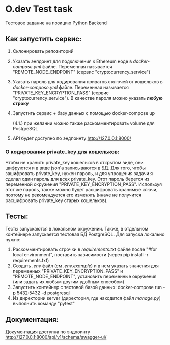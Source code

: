 # O.dev Test task
Тестовое задание на позицию Python Backend

## Как запустить сервис:
1. Склонировать репозиторий
2. Указать энпдоинт для подключения к Ethereum ноде в *docker-compose.yml* файле. 
Переменная называется "REMOTE_NODE_ENDPOINT" (сервис "cryptocurrency_service")
3. Указать пароль для кодирования приватных ключей от кошельков в *docker-compose.yml* файле. 
Переменная называется "PRIVATE_KEY_ENCRYPTION_PASS" (сервис "cryptocurrency_service").
В качестве пароля можно указать **любую строку**
4. Запустить сервис + базу данных с помощью docker-compose up

   (4.1.) при желании можно также раскомментировать volume для PostgreSQL
5. API будет доступно по эндпоинту http://127.0.0.1:8000/

### О кодировании private_key для кошельков:
Чтобы не хранить private_key кошельков в открытом виде, они шифруются и в виде json'а записываются в БД. Для того, 
чтобы зашифровать private_key, нужен пароль, и для упрощения задачи я сделал один пароль для всех private_key.
Этот пароль берется из переменной окружения "PRIVATE_KEY_ENCRYPTION_PASS". Используя этот же пароль, также можно будет
расшифровать хранимые ключи, поэтому не рекомендуется его изменять (иначе не получится расшифровать private_key 
старых кошельков).


## Тесты:
Тесты запускаются в локальном окружении. Также, в отдельном контейнере запускается тестовая БД PostgreSQL. 
Для запуска локально нужно:
1. Раскомментировать строчки в *requirements.txt* файле после "#for local environment", поставить зависимости (через pip install -r requirements.txt)
2. Создать *.env* файл (см *.env.example*) и в нем указать значения для переменных "PRIVATE_KEY_ENCRYPTION_PASS"
и "REMOTE_NODE_ENDPOINT", установить переменные окружения (или задать их любым другим удобным способом)
3. Запустить контейнер с тестовой базой данных: docker-compose run  -p 5432:5432 -d postgresql
4. Из директории server (директория, где находится файл *manage.py*) выполнить команду "pytest"


## Документация:
Документация доступна по эндпоинту http://127.0.0.1:8000/api/v1/schema/swagger-ui/
